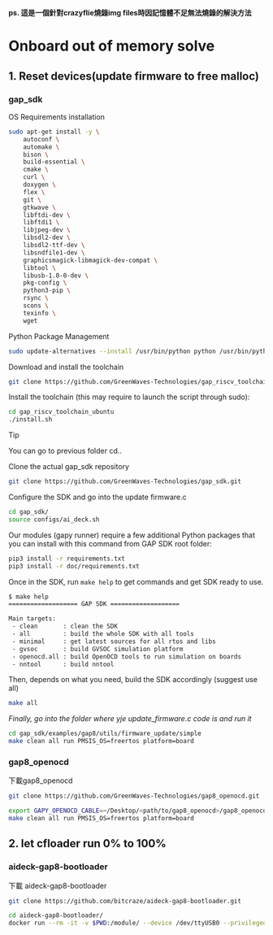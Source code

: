 **ps. 這是一個針對crazyflie燒錄img files時因記憶體不足無法燒錄的解決方法**

# Onboard out of memory solve

## 1. Reset devices(update firmware to free malloc)
### gap_sdk
OS Requirements installation
```bash
sudo apt-get install -y \
    autoconf \
    automake \
    bison \
    build-essential \
    cmake \
    curl \
    doxygen \
    flex \
    git \
    gtkwave \
    libftdi-dev \
    libftdi1 \
    libjpeg-dev \
    libsdl2-dev \
    libsdl2-ttf-dev \
    libsndfile1-dev \
    graphicsmagick-libmagick-dev-compat \
    libtool \
    libusb-1.0-0-dev \
    pkg-config \
    python3-pip \
    rsync \
    scons \
    texinfo \
    wget
```

Python Package Management
```bash
sudo update-alternatives --install /usr/bin/python python /usr/bin/python3 10
```

Download and install the toolchain
```bash
git clone https://github.com/GreenWaves-Technologies/gap_riscv_toolchain_ubuntu.git
```

Install the toolchain (this may require to launch the script through sudo):
```bash
cd gap_riscv_toolchain_ubuntu
./install.sh
```

> [!TIP]
> You can go to previous folder cd..

Clone the actual gap_sdk repository
```bash
git clone https://github.com/GreenWaves-Technologies/gap_sdk.git
```

Configure the SDK and go into the update firmware.c
```bash
cd gap_sdk/
source configs/ai_deck.sh
```

Our modules (gapy runner) require a few additional Python packages that you can install with this command from GAP SDK root folder:
```bash
pip3 install -r requirements.txt
pip3 install -r doc/requirements.txt
```

Once in the SDK, run ``make help`` to get commands and get SDK ready to use.
```bash
$ make help
=================== GAP SDK ===================

Main targets:
 - clean       : clean the SDK
 - all         : build the whole SDK with all tools
 - minimal     : get latest sources for all rtos and libs
 - gvsoc       : build GVSOC simulation platform
 - openocd.all : build OpenOCD tools to run simulation on boards
 - nntool      : build nntool
```

Then, depends on what you need, build the SDK accordingly (suggest use all)
```bash
make all
```

*Finally, go into the folder where yje update_firmware.c code is and run it*
```bash
cd gap_sdk/examples/gap8/utils/firmware_update/simple
make clean all run PMSIS_OS=freertos platform=board
```



   
### gap8_openocd
下載gap8_openocd
```bash
git clone https://github.com/GreenWaves-Technologies/gap8_openocd.git
```
```bash
export GAPY_OPENOCD_CABLE=~/Desktop/<path/to/gap8_openocd>/gap8_openocd/tcl/interface/ftdi/olimex-arm-usb-tiny-h.cfg
make clean all run PMSIS_OS=freertos platform=board
```

## 2. let cfloader run 0% to 100%
### aideck-gap8-bootloader
下載 aideck-gap8-bootloader
```bash
git clone https://github.com/bitcraze/aideck-gap8-bootloader.git
```
```bash
cd aideck-gap8-bootloader/
docker run --rm -it -v $PWD:/module/ --device /dev/ttyUSB0 --privileged -P bitcraze/aideck /bin/bash -c 'export GAPY_OPENOCD_CABLE=interface/ftdi/olimex-arm-usb-tiny-h.cfg; source /gap_sdk/configs/ai_deck.sh; cd /module/;  make all image flash'
```
